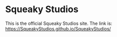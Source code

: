 # Squeaky Studios

This is the official Squeaky Studios site. The link is: https://SqueakyStudios.github.io/SqueakyStudios/ 
